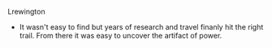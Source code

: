 
Lrewington

- It wasn't easy to find but  years of research and travel finanly hit the right trail. From there it was easy to uncover the artifact of power.
